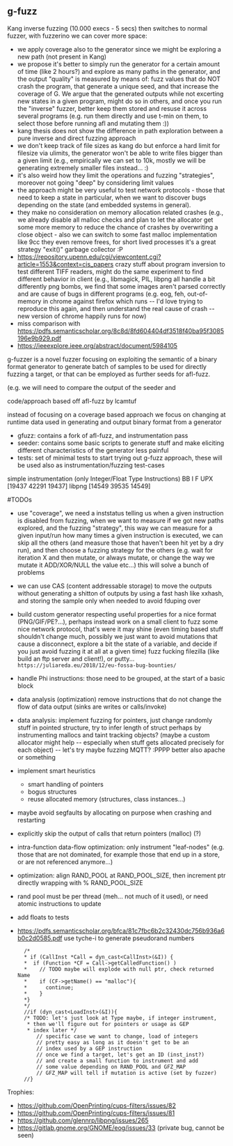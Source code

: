 g-fuzz
-----------

Kang inverse fuzzing (10.000 execs - 5 secs) then switches to normal fuzzer, with fuzzerino we can cover more space:
  - we apply coverage also to the generator since we might be exploring a new path (not present in Kang)
  - we propose it's better to simply run the generator for a certain amount of time (like 2 hours?) and explore as many paths in the generator, and the output "quality" is measured by means of: fuzz values that do NOT crash the program, that generate a unique seed, and that increase the coverage of G. We argue that the generated outputs while not excerting new states in a given program, might do so in others, and once you run the "inverse" fuzzer, better keep them stored and resuse it across several programs (e.g. run them directly and use t-min on them, to select those before running afl and mutating them :))
  - kang thesis does not show the difference in path exploration between a pure inverse and direct fuzzing approach
  - we don't keep track of file sizes as kang do but enforce a hard limit for filesize via ulimits, the generator won't be able to write files bigger than a given limit (e.g., empirically we can set to 10k, mostly we will be generating extremely smaller files instead... :)
  - it's also weird how they limit the operations and fuzzing "strategies", moreover not going "deep" by considering limit values
  - the approach might be very useful to test network protocols - those that need to keep a state in particular, when we want to discover bugs depending on the state (and embedded systems in general).
  - they make no consideration on memory allocation related crashes (e.g., we already disable all malloc checks and plan to let the allocator get some more memory to reduce the chance of crashes by overwriting a close object - also we can switch to some fast malloc implementation like 9cc they even remove frees, for short lived processes it's a great strategy "exit()" garbage collector :P
- https://repository.upenn.edu/cgi/viewcontent.cgi?article=1553&context=cis_papers crazy stuff about program inversion to test different TIFF readers, might do the same experiment to find different behavior in client (e.g., libmagick, PIL, libpng all handle a bit differently png bombs, we find that some images aren't parsed correctly and are cause of bugs in different programs (e.g. eog, feh, out-of-memory in chrome against firefox which runs -- I'd love trying to reproduce this again, and then understand the real cause of crash -- new version of chrome happily runs for now)
- miss comparison with https://pdfs.semanticscholar.org/8c8d/8fd604404df3518f40ba95f3085196e9b929.pdf
- https://ieeexplore.ieee.org/abstract/document/5984105

g-fuzzer is a novel fuzzer focusing on exploiting the semantic of a binary format generator
to generate batch of samples to be used for directly fuzzing a target, or that can be employed
as further seeds for afl-fuzz.

(e.g. we will need to compare the output of the seeder and 

code/approach based off afl-fuzz by lcamtuf

instead of focusing on a coverage based approach we focus on changing at runtime
data used in generating and output binary format from a generator

  + gfuzz: contains a fork of afl-fuzz, and instrumentation pass
  + seeder: contains some basic scripts to generate stuff and make eliciting different characteristics of the generator less painful
  + tests: set of minimal tests to start trying out g-fuzz approach, these will be used also as instrumentation/fuzzing test-cases

simple instrumentation (only Integer/Float Type Instructions)
          BB     I     F
UPX     [19437 42291 19437]
libpng  [14549 39535 14549]

#TODOs
+ use "coverage", we need a inststatus telling us when a given instruction is disabled from fuzzing, when we want to measure if we got new paths explored, and the fuzzing "strategy", this way we can measure for a given input/run how many times a given instruction is executed, we can skip all the others (and measure those that haven't been hit yet by a dry run), and then choose a fuzzing strategy for the others (e.g. wait for iteration X and then mutate, or always mutate, or change the way we mutate it ADD/XOR/NULL the value etc...) this will solve a bunch of problems
+ we can use CAS (content addressable storage) to move the outputs without generating a shitton of outputs by using a fast hash like xxhash, and storing the sample only when needed to avoid fduping over
+ build custom generator respecting useful properties for a nice format (PNG/GIF/PE?...), perhaps instead work on a small client to fuzz some nice network protocol, that's were it may shine (even timing based stuff shouldn't change much, possibly we just want to avoid mutations that cause a disconnect, explore a bit the state of a variable, and decide if you just avoid fuzzing it at all at a given time) fuzz fucking filezilla (like build an ftp server and client!), or putty... `https://juliareda.eu/2018/12/eu-fossa-bug-bounties/`
+ handle Phi instructions: those need to be grouped, at the start of a basic block
+ data analysis (optimization) remove instructions that do not change the flow of data output (sinks are writes or calls/invoke)
+ data analysis: implement fuzzing for pointers, just change randomly stuff in pointed structure, try to infer length of struct perhaps by instrumenting mallocs and taint tracking objects? (maybe a custom allocator might help -- especially when stuff gets allocated precisely for each object) -- let's try maybe fuzzing MQTT? :PPPP better also apache or something

+ implement smart heuristics
    + smart handling of pointers
    + bogus structures
    + reuse allocated memory (structures, class instances...)
+ maybe avoid segfaults by allocating on purpose when crashing and restarting
+ explicitly skip the output of calls that return pointers (malloc) (?)
+ intra-function data-flow optimization: only instrument "leaf-nodes" (e.g. those that are not dominated, for example those that end up in a store, or are not referenced anymore...)
+ optimization: align RAND_POOL at RAND_POOL_SIZE, then increment ptr directly wrapping with % RAND_POOL_SIZE
+ rand pool must be per thread (meh... not much of it used), or need atomic instructions to update
+ add floats to tests
+ https://pdfs.semanticscholar.org/bfca/81c7fbc6b2c32430dc756b936a6b0c2d0585.pdf use tyche-i to generate pseudorand numbers

        /*
        * if (CallInst *Call = dyn_cast<CallInst>(&I)) {
        *  if (Function *CF = Call->getCalledFunction() )
        *    // TODO maybe will explode with null ptr, check returned Name
        *    if (CF->getName() == "malloc"){
        *      continue;
        *    }
        *}
        */
        //if (dyn_cast<LoadInst>(&I)){
        /* TODO: let's just look at Type maybe, if integer instrument,
         * then we'll figure out for pointers or usage as GEP
         * index later */
            // specific case we want to change, load of integers
            // pretty easy as long as it doesn't get to be an
            // index used by a GEP instruction
            // once we find a target, let's get an ID (inst_inst?)
            // and create a small function to instrument and add
            // some value depending on RAND_POOL and GFZ_MAP
            // GFZ_MAP will tell if mutation is active (set by fuzzer)
        //}


Trophies:
+ https://github.com/OpenPrinting/cups-filters/issues/82
+ https://github.com/OpenPrinting/cups-filters/issues/81
+ https://github.com/glennrp/libpng/issues/265
+ https://gitlab.gnome.org/GNOME/eog/issues/33 (private bug, cannot be seen)
